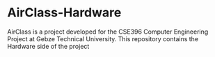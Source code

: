 # AirClass-Hardware
AirClass is a project developed for the CSE396 Computer Engineering Project at Gebze Technical University. This repository contains the Hardware side of the project
